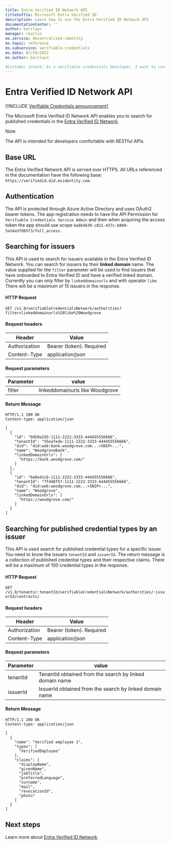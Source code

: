 ```yaml
---
title: Entra Verified ID Network API
titleSuffix: Microsoft Entra Verified ID
description: Learn how to use the Entra Verified ID Network API
documentationCenter: ''
author: barclayn
manager: rkarlin
ms.service: decentralized-identity
ms.topic: reference
ms.subservice: verifiable-credentials
ms.date: 07/29/2022
ms.author: barclayn

#Customer intent: As a verifiable credentials developer, I want to configure verifying credentials from another party 
---
```


# Entra Verified ID Network API

[!INCLUDE [Verifiable Credentials announcement](../../../includes/verifiable-credentials-brand.md)]

The Microsoft Entra Verified ID Network API enables you to search for published credentials in the [Entra Verified ID Network](how-use-vcnetwork.md). 

>[!NOTE] 
>The API is intended for developers comfortable with RESTful APIs.

## Base URL

The Entra Verified Network API is served over HTTPS. All URLs referenced in the documentation have the following base: `https://verifiedid.did.msidentity.com`. 

## Authentication

The API is protected through Azure Active Directory and uses OAuth2 bearer tokens. The app registration needs to have the API Permission for `Verifiable Credentials Service Admin` and then when acquiring the access token the app should use scope `6a8b4b39-c021-437c-b060-5a14a3fd65f3/full_access`. 

## Searching for issuers

This API is used to search for issuers available in the Entra Verified ID Network. You can search for issuers by their **linked domain** name. The value supplied for the `filter` parameter will be used to find issuers that have onboarded to Entra Verified ID and have a verified linked domain. Currently you can only filter by `linkeddomainurls` and with operator `like`. There will be a maximum of 15 issuers in the response.

#### HTTP Request

`GET /v1.0/verifiableCredentialsNetwork/authorities?filter=linkeddomainurls%20like%20Woodgrove`

#### Request headers

| Header | Value |
| -------- | -------- |
| Authorization     | Bearer (token). Required |
| Content-Type | application/json |

#### Request parameters

| Parameter | value |
| -------- | -------- |
| filter | linkeddomainurls like Woodgrove |


#### Return Message

```
HTTP/1.1 200 OK
Content-type: application/json

[
  {
    "id": "0459a193-1111-2222-3333-444455556666",
    "tenantId": "55eafede-1111-2222-3333-444455556666",
    "did": "did:web:bank.woodgrove.com...<SNIP>...",
    "name": "WoodgroveBank",
    "linkedDomainUrls": [
      "https://bank.woodgrove.com/"
    ]
  },
  {
    "id": "6e0e41cb-1111-2222-3333-444455556666",
    "tenantId": "7f448f57-1111-2222-3333-444455556666",
    "did": "did:web:woodgrove.com...<SNIP>...",
    "name": "Woodgrove",
    "linkedDomainUrls": [
      "https://woodgrove.com/"
    ]
  }
]
```

## Searching for published credential types by an issuer

This API is used search for published credential types for a specific issuer. You need to know the issuers `tenantId` and `issuerId`. The return message is a collection of published credential types and their respective claims. There will be a maximum of 100 credential types in the response.

#### HTTP Request

`GET /v1.0/tenants/:tenantId/verifiableCredentialsNetwork/authorities/:issuerId/contracts/`

#### Request headers

| Header | Value |
| -------- | -------- |
| Authorization     | Bearer (token). Required |
| Content-Type | application/json |

#### Request parameters

| Parameter | value |
| -------- | -------- |
| tenantId | TenantId obtained from the search by linked domain name |
| issuerId | IssuerId obtained from the search by linked domain name |


#### Return Message

```
HTTP/1.1 200 OK
Content-type: application/json

[
  {
    "name": "Verified employee 1",
    "types": [
      "VerifiedEmployee"
    ],
    "claims": [
      "displayName",
      "givenName",
      "jobTitle",
      "preferredLanguage",
      "surname",
      "mail",
      "revocationId",
      "photo"
    ]
  }
]
```

## Next steps

Learn more about [Entra Verified ID Network](how-use-vc-network.md).
